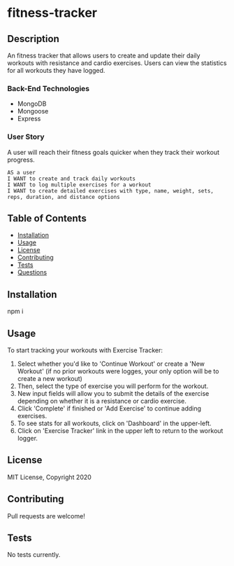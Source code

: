 # fitness-tracker 

  ## Description

  An fitness tracker that allows users to create and update their daily workouts with resistance and cardio exercises. Users can view the statistics for all workouts they have logged.

  ### Back-End Technologies

  * MongoDB
  * Mongoose
  * Express

  ### User Story

  A user will reach their fitness goals quicker when they track their workout progress.

  ```
  AS a user
  I WANT to create and track daily workouts
  I WANT to log multiple exercises for a workout
  I WANT to create detailed exercises with type, name, weight, sets, reps, duration, and distance options
  ```
  
  ## Table of Contents

  * [Installation](#installation)
  * [Usage](#usage)
  * [License](#license)
  * [Contributing](#contributing)
  * [Tests](#tests)
  * [Questions](#questions)

  ## Installation

  npm i

  ## Usage

  To start tracking your workouts with Exercise Tracker:  
  1. Select whether you'd like to 'Continue Workout' or create a 'New Workout' (if no prior workouts were logges, your only option will be to create a new workout)
  2. Then, select the type of exercise you will perform for the workout.
  3. New input fields will allow you to submit the details of the exercise depending on whether it is a resistance or cardio exercise.
  4. Click 'Complete' if finished or 'Add Exercise' to continue adding exercises.
  5. To see stats for all workouts, click on 'Dashboard' in the upper-left.
  6. Click on 'Exercise Tracker' link in the upper left to return to the workout logger.

  ## License

  MIT License, Copyright 2020

  ## Contributing

  Pull requests are welcome!

  ## Tests

  No tests currently.

 